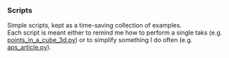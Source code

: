 ### Scripts

Simple scripts, kept as a time-saving collection of examples.  
Each script is meant either to remind me how to perform a single taks (e.g. [points\_in_a\_cube_3d.py](matplotlib/points_in_a_cube_3d.py)) or to simplify something I do often (e.g. [aps\_article.py](python/aps_article.py)).
